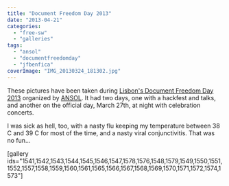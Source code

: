 ```yaml
---
title: "Document Freedom Day 2013"
date: "2013-04-21"
categories: 
  - "free-sw"
  - "galleries"
tags: 
  - "ansol"
  - "documentfreedomday"
  - "jfbenfica"
coverImage: "IMG_20130324_181302.jpg"
---
```


These pictures have been taken during [Lisbon's Document Freedom Day 2013](https://ansol.org/dfd2013 "Lisbon Document Freedom Day 2013") organized by [ANSOL](https://ansol.org/ "Associação Nacional para o Software Livre"). It had two days, one with a hackfest and talks, and another on the official day, March 27th, at night with celebration concerts.

I was sick as hell, too, with a nasty flu keeping my temperature between 38 C and 39 C for most of the time, and a nasty viral conjunctivitis. That was no fun...

\[gallery ids="1541,1542,1543,1544,1545,1546,1547,1578,1576,1548,1579,1549,1550,1551,1552,1557,1558,1559,1560,1561,1565,1566,1567,1568,1569,1570,1571,1572,1574,1573"\]
